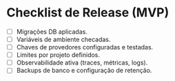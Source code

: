 # Checklist de Release (MVP)

- [ ] Migrações DB aplicadas.
- [ ] Variáveis de ambiente checadas.
- [ ] Chaves de provedores configuradas e testadas.
- [ ] Limites por projeto definidos.
- [ ] Observabilidade ativa (traces, métricas, logs).
- [ ] Backups de banco e configuração de retenção.
